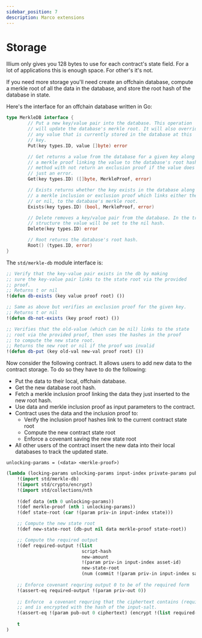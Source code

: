 ```yaml
---
sidebar_position: 7
description: Marco extensions
---
```


# Storage

Illium only gives you 128 bytes to use for each contract's state field. For a lot of applications this is enough space.
For other's it's not.

If you need more storage you'll need create an offchain database, compute a merkle root of all the data in the database, 
and store the root hash of the database in state. 

Here's the interface for an offchain database written in Go:
```go
type MerkleDB interface {
        // Put a new key/value pair into the database. This operation
        // will update the database's merkle root. It will also override
        // any value that is currently stored in the database at this
        // key.
        Put(key types.ID, value []byte) error

        // Get returns a value from the database for a given key along with
        // a merkle proof linking the value to the database's root hash. This
        // method with not return an exclusion proof if the value does not exist
        // just an error.
        Get(key types.ID) ([]byte, MerkleProof, error)

        // Exists returns whether the key exists in the database along with
        // a merkle inclusion or exclusion proof which links either the value,
        // or nil, to the database's merkle root.
        Exists(key types.ID) (bool, MerkleProof, error)

        // Delete removes a key/value pair from the database. In the tree
        // structure the value will be set to the nil hash.
        Delete(key types.ID) error

        // Root returns the database's root hash.
        Root() (types.ID, error)
}
```

The `std/merkle-db` module interface is:
```lisp
;; Verify that the key-value pair exists in the db by making
;; sure the key-value pair links to the state root via the provided
;; proof.
;; Returns t or nil
!(defun db-exists (key value proof root) ())

;; Same as above but verifies an exclusion proof for the given key.
;; Returns t or nil
!(defun db-not-exists (key proof root) ())

;; Verifies that the old-value (which can be nil) links to the state 
;; root via the provided proof, then uses the hashes in the proof
;; to compute the new state root.
;; Returns the new root or nil if the proof was invalid
!(defun db-put (key old-val new-val proof root) ())
```

Now consider the following contract. It allows users to add new data to the contract storage. To do so they have to do
the following:

- Put the data to their local, offchain database.
- Get the new database root hash.
- Fetch a merkle inclusion proof linking the data they just inserted to the new root hash.
- Use data and merkle inclusion proof as input parameters to the contract.
- Contract uses the data and the inclusion proof to:
  - Verify the inclusion proof hashes link to the current contract state root
  - Compute the new contract state root
  - Enforce a covenant saving the new state root
- All other users of the contract insert the new data into their local databases to track the updated state.

```
unlocking-params = (<data> <merkle-proof>)
```

```lisp
(lambda (locking-params unlocking-params input-index private-params public-params)
    !(import std/merkle-db)
    !(import std/crypto/encrypt)
    !(import std/collections/nth
    
    !(def data (nth 0 unlocking-params))
    !(def merkle-proof (nth 1 unlocking-params))
    !(def state-root (car !(param priv-in input-index state)))

    ;; Compute the new state root
    !(def new-state-root (db-put nil data merkle-proof state-root))

    ;; Compute the required output
    !(def required-output !(list
                            script-hash
                            new-amount
                            !(param priv-in input-index asset-id)
                            new-state-root
                            (num (commit !(param priv-in input-index salt)))))
    
    ;; Enforce covenant requring output 0 to be of the required form                  
    !(assert-eq required-output !(param priv-out 0))
    
    ;; Enforce  a covenant requring that the ciphertext contains (required-output data-to-store)
    ;; and is encrypted with the hash of the input-salt. 
    !(assert-eq !(param pub-out 0 ciphertext) (encrypt !(list required-output data-to-store) (num (commit !(param priv-in input-index salt)))))
    
    t
)
```